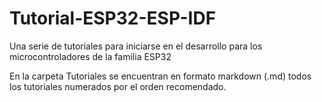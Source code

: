 # Tutorial-ESP32-ESP-IDF
Una serie de tutoriales para iniciarse en el desarrollo para los microcontroladores de la familia ESP32
 
En la carpeta Tutoriales se encuentran en formato markdown (.md) todos los tutoriales numerados por el orden recomendado.

